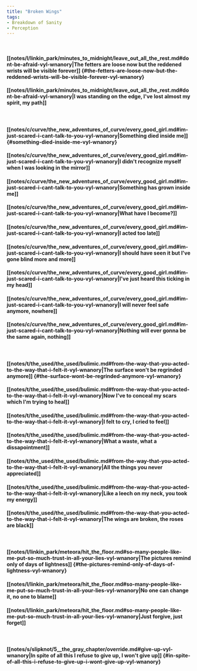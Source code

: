 ```yaml
---
title: "Broken Wings"
tags:
- Breakdown of Sanity
- Perception
---
```

&nbsp;
#### [[notes/l/linkin_park/minutes_to_midnight/leave_out_all_the_rest.md#dont-be-afraid-vyl-wnanory|The fetters are loose now but the reddened wrists will be visible forever]] {#the-fetters-are-loose-now-but-the-reddened-wrists-will-be-visible-forever-vyl-wnanory}
#### [[notes/l/linkin_park/minutes_to_midnight/leave_out_all_the_rest.md#dont-be-afraid-vyl-wnanory|I was standing on the edge, I've lost almost my spirit, my path]]
&nbsp;
#### [[notes/c/curve/the_new_adventures_of_curve/every_good_girl.md#im-just-scared-i-cant-talk-to-you-vyl-wnanory|Something died inside me]] {#something-died-inside-me-vyl-wnanory}
#### [[notes/c/curve/the_new_adventures_of_curve/every_good_girl.md#im-just-scared-i-cant-talk-to-you-vyl-wnanory|I didn't recognize myself when I was looking in the mirror]]
#### [[notes/c/curve/the_new_adventures_of_curve/every_good_girl.md#im-just-scared-i-cant-talk-to-you-vyl-wnanory|Something has grown inside me]]
#### [[notes/c/curve/the_new_adventures_of_curve/every_good_girl.md#im-just-scared-i-cant-talk-to-you-vyl-wnanory|What have I become?]]
#### [[notes/c/curve/the_new_adventures_of_curve/every_good_girl.md#im-just-scared-i-cant-talk-to-you-vyl-wnanory|I acted too late]]
#### [[notes/c/curve/the_new_adventures_of_curve/every_good_girl.md#im-just-scared-i-cant-talk-to-you-vyl-wnanory|I should have seen it but I've gone blind more and more]]
#### [[notes/c/curve/the_new_adventures_of_curve/every_good_girl.md#im-just-scared-i-cant-talk-to-you-vyl-wnanory|I've just heard this ticking in my head]]
#### [[notes/c/curve/the_new_adventures_of_curve/every_good_girl.md#im-just-scared-i-cant-talk-to-you-vyl-wnanory|I will never feel safe anymore, nowhere]]
#### [[notes/c/curve/the_new_adventures_of_curve/every_good_girl.md#im-just-scared-i-cant-talk-to-you-vyl-wnanory|Nothing will ever gonna be the same again, nothing]]
&nbsp;
#### [[notes/t/the_used/the_used/bulimic.md#from-the-way-that-you-acted-to-the-way-that-i-felt-it-vyl-wnanory|The surface won't be regrinded anymore]] {#the-surface-wont-be-regrinded-anymore-vyl-wnanory}
#### [[notes/t/the_used/the_used/bulimic.md#from-the-way-that-you-acted-to-the-way-that-i-felt-it-vyl-wnanory|Now I've to conceal my scars which I'm trying to heal]]
#### [[notes/t/the_used/the_used/bulimic.md#from-the-way-that-you-acted-to-the-way-that-i-felt-it-vyl-wnanory|I felt to cry, I cried to feel]]
#### [[notes/t/the_used/the_used/bulimic.md#from-the-way-that-you-acted-to-the-way-that-i-felt-it-vyl-wnanory|What a waste, what a dissapointment]]
#### [[notes/t/the_used/the_used/bulimic.md#from-the-way-that-you-acted-to-the-way-that-i-felt-it-vyl-wnanory|All the things you never appreciated]]
#### [[notes/t/the_used/the_used/bulimic.md#from-the-way-that-you-acted-to-the-way-that-i-felt-it-vyl-wnanory|Like a leech on my neck, you took my energy]]
#### [[notes/t/the_used/the_used/bulimic.md#from-the-way-that-you-acted-to-the-way-that-i-felt-it-vyl-wnanory|The wings are broken, the roses are black]]
&nbsp;
#### [[notes/l/linkin_park/meteora/hit_the_floor.md#so-many-people-like-me-put-so-much-trust-in-all-your-lies-vyl-wnanory|The pictures remind only of days of lightness]] {#the-pictures-remind-only-of-days-of-lightness-vyl-wnanory}
#### [[notes/l/linkin_park/meteora/hit_the_floor.md#so-many-people-like-me-put-so-much-trust-in-all-your-lies-vyl-wnanory|No one can change it, no one to blame]]
#### [[notes/l/linkin_park/meteora/hit_the_floor.md#so-many-people-like-me-put-so-much-trust-in-all-your-lies-vyl-wnanory|Just forgive, just forget]]
&nbsp;
#### [[notes/s/slipknot/5__the_gray_chapter/override.md#give-up-vyl-wnanory|In spite of all this I refuse to give up, I won't give up]] {#in-spite-of-all-this-i-refuse-to-give-up-i-wont-give-up-vyl-wnanory}
